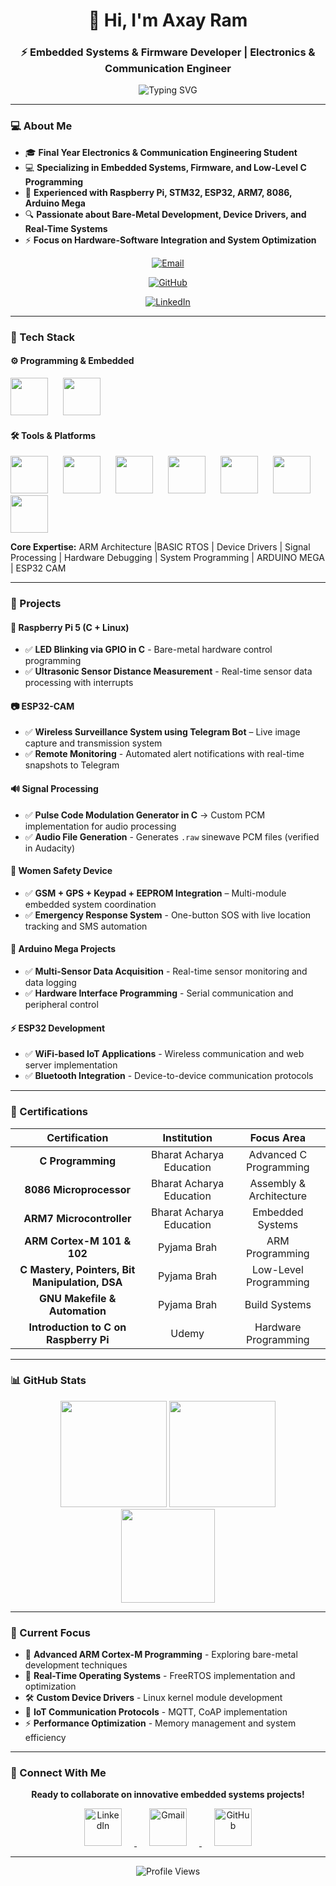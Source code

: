 <!-- Profile Header -->
<h1 align="center">
  👋 Hi, I'm Axay Ram  
</h1>
<h3 align="center">
  ⚡ Embedded Systems & Firmware Developer | Electronics & Communication Engineer
</h3>

<p align="center">
  <img src="https://readme-typing-svg.herokuapp.com?font=Fira+Code&size=25&duration=3000&pause=1000&color=00D7FF&center=true&vCenter=true&width=500&lines=Embedded+Systems+Expert;Firmware+Developer;Low-Level+C+Programmer" alt="Typing SVG" />
</p>

---

### 💻 About Me  

- 🎓 **Final Year Electronics & Communication Engineering Student**  
- 💻 **Specializing in Embedded Systems, Firmware, and Low-Level C Programming**  
- 🚀 **Experienced with Raspberry Pi, STM32, ESP32, ARM7, 8086, Arduino Mega**  
- 🔍 **Passionate about Bare-Metal Development, Device Drivers, and Real-Time Systems**  
- ⚡ **Focus on Hardware-Software Integration and System Optimization**  

<div align="center">

[![Email](https://img.shields.io/badge/Email-axay19392%40gmail.com-D14836?style=for-the-badge&logo=gmail&logoColor=white)](mailto:axay19392@gmail.com)

[![GitHub](https://img.shields.io/badge/GitHub-AxayRam-100000?style=for-the-badge&logo=github&logoColor=white)](https://github.com/AxayRam)

[![LinkedIn](https://img.shields.io/badge/LinkedIn-Connect-0077B5?style=for-the-badge&logo=linkedin&logoColor=white)](https://linkedin.com/in/your-linkedin-ram-axay)

</div>

---

### 🧰 Tech Stack  

#### ⚙ Programming & Embedded
<p align="left">
  <img src="https://skillicons.dev/icons?i=c" width="60" style="margin-right:20px;"/>
  <img src="https://cdn.jsdelivr.net/gh/devicons/devicon/icons/embeddedc/embeddedc-original.svg" width="60" style="margin-right:20px;"/>
</p>

#### 🛠 Tools & Platforms
<p align="left">
  <img src="https://skillicons.dev/icons?i=raspberrypi" width="60" style="margin-right:20px;"/>
  <img src="https://skillicons.dev/icons?i=arduino" width="60" style="margin-right:20px;"/>
  <img src="https://www.vectorlogo.zone/logos/espressif/espressif-icon.svg" width="60" style="margin-right:20px;"/>
  <img src="https://skillicons.dev/icons?i=linux" width="60" style="margin-right:20px;"/>
  <img src="https://skillicons.dev/icons?i=git" width="60" style="margin-right:20px;"/>
  <img src="https://skillicons.dev/icons?i=github" width="60" style="margin-right:20px;"/>
  <img src="https://skillicons.dev/icons?i=vscode" width="60" style="margin-right:20px;"/>
</p>

**Core Expertise:** ARM Architecture |BASIC  RTOS | Device Drivers | Signal Processing | Hardware Debugging | System Programming | ARDUINO MEGA | ESP32 CAM

---

### 🚀 Projects  

#### 🔴 **Raspberry Pi 5 (C + Linux)**  
- ✅ **LED Blinking via GPIO in C** - Bare-metal hardware control programming
- ✅ **Ultrasonic Sensor Distance Measurement** - Real-time sensor data processing with interrupts  

#### 📷 **ESP32-CAM**  
- ✅ **Wireless Surveillance System using Telegram Bot** – Live image capture and transmission system
- ✅ **Remote Monitoring** - Automated alert notifications with real-time snapshots to Telegram  

#### 🔊 **Signal Processing**  
- ✅ **Pulse Code Modulation Generator in C** → Custom PCM implementation for audio processing
- ✅ **Audio File Generation** - Generates `.raw` sinewave PCM files (verified in Audacity)  

#### 📿 **Women Safety Device**  
- ✅ **GSM + GPS + Keypad + EEPROM Integration** – Multi-module embedded system coordination
- ✅ **Emergency Response System** - One-button SOS with live location tracking and SMS automation

#### 🔧 **Arduino Mega Projects**
- ✅ **Multi-Sensor Data Acquisition** - Real-time sensor monitoring and data logging
- ✅ **Hardware Interface Programming** - Serial communication and peripheral control

#### ⚡ **ESP32 Development**
- ✅ **WiFi-based IoT Applications** - Wireless communication and web server implementation
- ✅ **Bluetooth Integration** - Device-to-device communication protocols

---

### 📜 Certifications  

<div align="center">

| **Certification** | **Institution** | **Focus Area** |
|:-----------------:|:---------------:|:--------------:|
| **C Programming** | Bharat Acharya Education | Advanced C Programming |
| **8086 Microprocessor** | Bharat Acharya Education | Assembly & Architecture |
| **ARM7 Microcontroller** | Bharat Acharya Education | Embedded Systems |
| **ARM Cortex-M 101 & 102** | Pyjama Brah | ARM Programming |
| **C Mastery, Pointers, Bit Manipulation, DSA** | Pyjama Brah | Low-Level Programming |
| **GNU Makefile & Automation** | Pyjama Brah | Build Systems |
| **Introduction to C on Raspberry Pi** | Udemy | Hardware Programming |

</div>

---

### 📊 GitHub Stats  

<div align="center">
  <img src="https://github-readme-stats.vercel.app/api?username=AxayRam&show_icons=true&theme=tokyonight&count_private=true&hide_border=true" height="170"/>
  <img src="https://github-readme-streak-stats.herokuapp.com/?user=AxayRam&theme=tokyonight&hide_border=true" height="170"/>
</div>

<div align="center">
  <img src="https://github-readme-stats.vercel.app/api/top-langs/?username=AxayRam&layout=compact&theme=tokyonight&hide_border=true" height="150"/>
</div>

---

### 🎯 Current Focus

- 🔬 **Advanced ARM Cortex-M Programming** - Exploring bare-metal development techniques
- 🚀 **Real-Time Operating Systems** - FreeRTOS implementation and optimization  
- 🛠️ **Custom Device Drivers** - Linux kernel module development
- 📡 **IoT Communication Protocols** - MQTT, CoAP implementation
- ⚡ **Performance Optimization** - Memory management and system efficiency

---

### 📢 Connect With Me  

<div align="center">

**Ready to collaborate on innovative embedded systems projects!**

<p align="center">
  <a href="https://linkedin.com/in/your-linkedin-ram-axay">
    <img src="https://img.icons8.com/fluency/80/linkedin.png" width="60" alt="LinkedIn" style="margin: 0 20px;"/>
  </a>
  <a href="mailto:axay19392@gmail.com">
    <img src="https://img.icons8.com/fluency/80/gmail-new.png" width="60" alt="Gmail" style="margin: 0 20px;"/>
  </a>
  <a href="https://github.com/AxayRam">
    <img src="https://img.icons8.com/fluency/80/github.png" width="60" alt="GitHub" style="margin: 0 20px;"/>
  </a>
</p>

</div>

---

<div align="center">
  <img src="https://komarev.com/ghpvc/?username=AxayRam&color=blueviolet&style=flat-square&label=Profile+Views" alt="Profile Views"/>
</div>

<div align="center">
  


</div>
